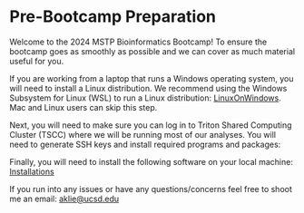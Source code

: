 # Pre-Bootcamp Preparation
Welcome to the 2024 MSTP Bioinformatics Bootcamp! To ensure the bootcamp goes as smoothly as possible and we can cover as much material useful for you. 

If you are working from a laptop that runs a Windows operating system, you will need to install a Linux distribution. We recommend using the Windows Subsystem for Linux (WSL) to run a Linux distribution: [LinuxOnWindows](LinuxOnWindows.ipynb). Mac and Linux users can skip this step.

Next, you will need to make sure you can log in to Triton Shared Computing Cluster (TSCC) where we will be running most of our analyses. You will need to generate SSH keys and install required programs and packages: 

Finally, you will need to install the following software on your local machine: [Installations](Installations.ipynb)

If you run into any issues or have any questions/concerns feel free to shoot me an email: aklie@ucsd.edu
